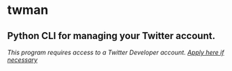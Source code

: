 # twman
## Python CLI for managing your Twitter account.

*This program requires access to a Twitter Developer account.* [*Apply here if necessary*](https://www.example.com/my%20great%20page)

